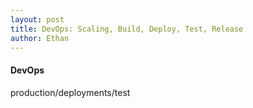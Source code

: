 ```yaml
---
layout: post
title: DevOps: Scaling, Build, Deploy, Test, Release
author: Ethan
---
```


#### DevOps    
 production/deployments/test
